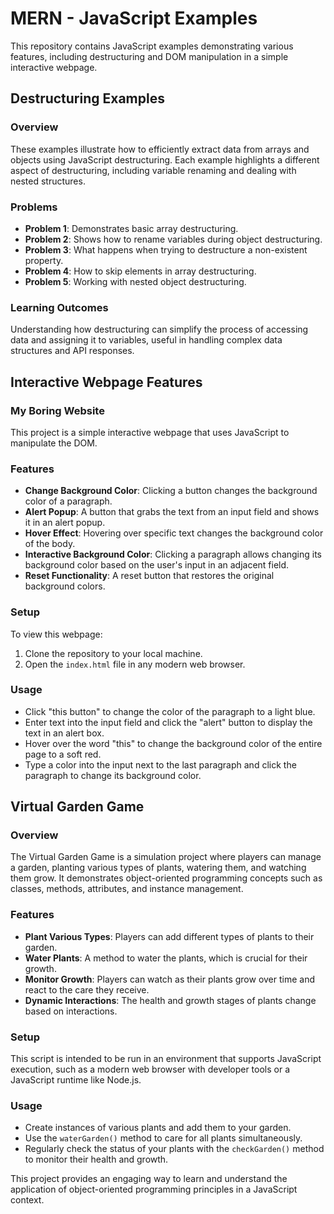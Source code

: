 # MERN - JavaScript Examples

This repository contains JavaScript examples demonstrating various features, including destructuring and DOM manipulation in a simple interactive webpage.

## Destructuring Examples

### Overview
These examples illustrate how to efficiently extract data from arrays and objects using JavaScript destructuring. Each example highlights a different aspect of destructuring, including variable renaming and dealing with nested structures.

### Problems
- **Problem 1**: Demonstrates basic array destructuring.
- **Problem 2**: Shows how to rename variables during object destructuring.
- **Problem 3**: What happens when trying to destructure a non-existent property.
- **Problem 4**: How to skip elements in array destructuring.
- **Problem 5**: Working with nested object destructuring.

### Learning Outcomes
Understanding how destructuring can simplify the process of accessing data and assigning it to variables, useful in handling complex data structures and API responses.

## Interactive Webpage Features

### My Boring Website
This project is a simple interactive webpage that uses JavaScript to manipulate the DOM.

### Features
- **Change Background Color**: Clicking a button changes the background color of a paragraph.
- **Alert Popup**: A button that grabs the text from an input field and shows it in an alert popup.
- **Hover Effect**: Hovering over specific text changes the background color of the body.
- **Interactive Background Color**: Clicking a paragraph allows changing its background color based on the user's input in an adjacent field.
- **Reset Functionality**: A reset button that restores the original background colors.

### Setup
To view this webpage:
1. Clone the repository to your local machine.
2. Open the `index.html` file in any modern web browser.

### Usage
- Click "this button" to change the color of the paragraph to a light blue.
- Enter text into the input field and click the "alert" button to display the text in an alert box.
- Hover over the word "this" to change the background color of the entire page to a soft red.
- Type a color into the input next to the last paragraph and click the paragraph to change its background color.

## Virtual Garden Game

### Overview
The Virtual Garden Game is a simulation project where players can manage a garden, planting various types of plants, watering them, and watching them grow. It demonstrates object-oriented programming concepts such as classes, methods, attributes, and instance management.

### Features
- **Plant Various Types**: Players can add different types of plants to their garden.
- **Water Plants**: A method to water the plants, which is crucial for their growth.
- **Monitor Growth**: Players can watch as their plants grow over time and react to the care they receive.
- **Dynamic Interactions**: The health and growth stages of plants change based on interactions.

### Setup
This script is intended to be run in an environment that supports JavaScript execution, such as a modern web browser with developer tools or a JavaScript runtime like Node.js.

### Usage
- Create instances of various plants and add them to your garden.
- Use the `waterGarden()` method to care for all plants simultaneously.
- Regularly check the status of your plants with the `checkGarden()` method to monitor their health and growth.

This project provides an engaging way to learn and understand the application of object-oriented programming principles in a JavaScript context.
